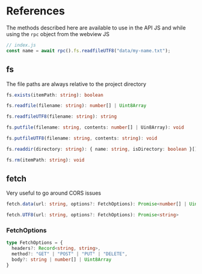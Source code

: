 # References

The methods described here are available to use in the API JS and 
while using the `rpc` object from the webview JS
```ts
// index.js
const name = await rpc().fs.readfileUTF8("data/my-name.txt");
```

## fs

The file paths are always relative to the project directory

```ts
fs.exists(itemPath: string): boolean

fs.readfile(filename: string): number[] | Uint8Array

fs.readfileUTF8(filename: string): string

fs.putfile(filename: string, contents: number[] | Uin8Array): void

fs.putfileUTF8(filename: string, contents: string): void

fs.readdir(directory: string): { name: string, isDirectory: boolean }[]

fs.rm(itemPath: string): void
```

## fetch

Very useful to go around CORS issues

```ts
fetch.data(url: string, options?: FetchOptions): Promise<number[] | Uint8Array>

fetch.UTF8(url: string, options?: FetchOptions): Promise<string>
```

### FetchOptions

```ts
type FetchOptions = {
  headers?: Record<string, string>,
  method?: "GET" | "POST" | "PUT" | "DELETE",
  body?: string | number[] | Uint8Array 
}
```